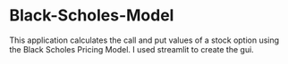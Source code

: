 # Black-Scholes-Model

This application calculates the call and put values of a stock option using the Black Scholes Pricing Model. I used streamlit to create the gui.
